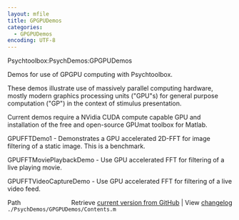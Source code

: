```yaml
---
layout: mfile
title: GPGPUDemos
categories:
  - GPGPUDemos
encoding: UTF-8
---
```


Psychtoolbox:PsychDemos:GPGPUDemos

Demos for use of GPGPU computing with Psychtoolbox.

These demos illustrate use of massively parallel computing hardware,
mostly modern graphics processing units ("GPU"s) for general purpose
computation ("GP") in the context of stimulus presentation.

Current demos require a NVidia CUDA compute capable GPU and installation
of the free and open-source GPUmat toolbox for Matlab.


GPUFFTDemo1             - Demonstrates a GPU accelerated 2D-FFT for image
                          filtering of a static image. This is a benchmark.

GPUFFTMoviePlaybackDemo - Use GPU accelerated FFT for filtering of a
                          live playing movie.

GPUFFTVideoCaptureDemo  - Use GPU accelerated FFT for filtering of a live
                          video feed.



<div class="code_header" style="text-align:right;">
  <span style="float:left;">Path&nbsp;&nbsp;</span> <span class="counter">Retrieve <a href=
  "https://raw.github.com/Psychtoolbox-3/Psychtoolbox-3/beta/./PsychDemos/GPGPUDemos/Contents.m">current version from GitHub</a> | View <a href=
  "https://github.com/Psychtoolbox-3/Psychtoolbox-3/commits/beta/./PsychDemos/GPGPUDemos/Contents.m">changelog</a></span>
</div>
<div class="code">
  <code>./PsychDemos/GPGPUDemos/Contents.m</code>
</div>
